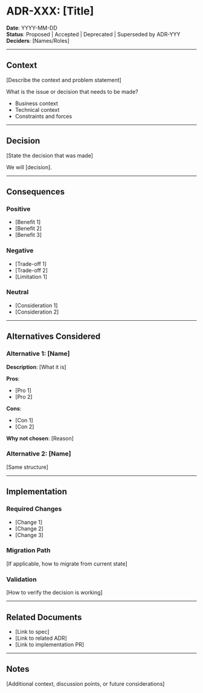 # ADR-XXX: [Title]

**Date**: YYYY-MM-DD  
**Status**: Proposed | Accepted | Deprecated | Superseded by ADR-YYY  
**Deciders**: [Names/Roles]

---

## Context

[Describe the context and problem statement]

What is the issue or decision that needs to be made?

- Business context
- Technical context
- Constraints and forces

---

## Decision

[State the decision that was made]

We will [decision].

---

## Consequences

### Positive

- [Benefit 1]
- [Benefit 2]
- [Benefit 3]

### Negative

- [Trade-off 1]
- [Trade-off 2]
- [Limitation 1]

### Neutral

- [Consideration 1]
- [Consideration 2]

---

## Alternatives Considered

### Alternative 1: [Name]

**Description**: [What it is]

**Pros**:
- [Pro 1]
- [Pro 2]

**Cons**:
- [Con 1]
- [Con 2]

**Why not chosen**: [Reason]

### Alternative 2: [Name]

[Same structure]

---

## Implementation

### Required Changes

- [Change 1]
- [Change 2]
- [Change 3]

### Migration Path

[If applicable, how to migrate from current state]

### Validation

[How to verify the decision is working]

---

## Related Documents

- [Link to spec]
- [Link to related ADR]
- [Link to implementation PR]

---

## Notes

[Additional context, discussion points, or future considerations]
